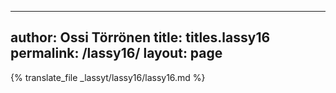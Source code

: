 
---
author: Ossi Törrönen
title: titles.lassy16
permalink: /lassy16/
layout: page
---
{% translate_file _lassyt/lassy16/lassy16.md %}